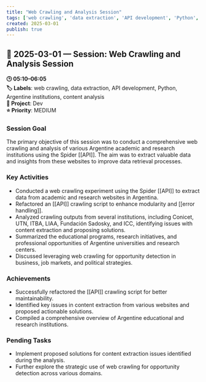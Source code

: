 ```yaml
---
title: "Web Crawling and Analysis Session"
tags: ['web crawling', 'data extraction', 'API development', 'Python', 'Argentine institutions', 'content analysis']
created: 2025-03-01
publish: true
---
```


## 📅 2025-03-01 — Session: Web Crawling and Analysis Session

**🕒 05:10–06:05**  
**🏷️ Labels**: web crawling, data extraction, API development, Python, Argentine institutions, content analysis  
**📂 Project**: Dev  
**⭐ Priority**: MEDIUM  


### Session Goal
The primary objective of this session was to conduct a comprehensive web crawling and analysis of various Argentine academic and research institutions using the Spider [[API]]. The aim was to extract valuable data and insights from these websites to improve data retrieval processes.

### Key Activities
- Conducted a web crawling experiment using the Spider [[API]] to extract data from academic and research websites in Argentina.
- Refactored an [[API]] crawling script to enhance modularity and [[error handling]].
- Analyzed crawling outputs from several institutions, including Conicet, UTN, ITBA, LIAA, Fundación Sadosky, and ICC, identifying issues with content extraction and proposing solutions.
- Summarized the educational programs, research initiatives, and professional opportunities of Argentine universities and research centers.
- Discussed leveraging web crawling for opportunity detection in business, job markets, and political strategies.

### Achievements
- Successfully refactored the [[API]] crawling script for better maintainability.
- Identified key issues in content extraction from various websites and proposed actionable solutions.
- Compiled a comprehensive overview of Argentine educational and research institutions.

### Pending Tasks
- Implement proposed solutions for content extraction issues identified during the analysis.
- Further explore the strategic use of web crawling for opportunity detection across various domains.

